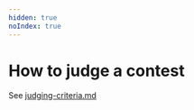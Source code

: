 ```yaml
---
hidden: true
noIndex: true
---
```


# How to judge a contest

See [judging-criteria.md](../../competitions/judging-criteria.md "mention")
